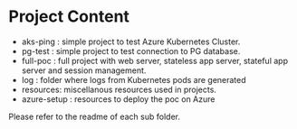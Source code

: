 # Project Content

- aks-ping : simple project to test Azure Kubernetes Cluster.
- pg-test : simple project to test connection to PG database.
- full-poc : full project with web server, stateless app server, stateful app server and session management.
- log : folder where logs from Kubernetes pods are generated
- resources: miscellanous resources used in projects.
- azure-setup : resources to deploy the poc on Azure

Please refer to the readme of each sub folder.